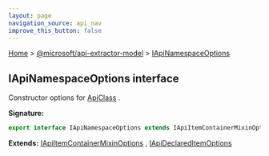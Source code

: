 ```yaml
---
layout: page
navigation_source: api_nav
improve_this_button: false
---
```



[Home](./index.md) &gt; [@microsoft/api-extractor-model](./api-extractor-model.md) &gt; [IApiNamespaceOptions](./api-extractor-model.iapinamespaceoptions.md)

## IApiNamespaceOptions interface

Constructor options for [ApiClass](./api-extractor-model.apiclass.md) .

<b>Signature:</b>

```typescript
export interface IApiNamespaceOptions extends IApiItemContainerMixinOptions, IApiNameMixinOptions, IApiReleaseTagMixinOptions, IApiDeclaredItemOptions
```
<b>Extends:</b> [IApiItemContainerMixinOptions](./api-extractor-model.iapiitemcontainermixinoptions.md) , [IApiDeclaredItemOptions](./api-extractor-model.iapideclareditemoptions.md)
